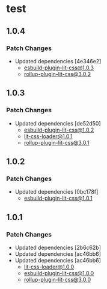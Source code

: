 # test

## 1.0.4

### Patch Changes

- Updated dependencies [4e346e2]
  - esbuild-plugin-lit-css@1.0.3
  - rollup-plugin-lit-css@3.0.2

## 1.0.3

### Patch Changes

- Updated dependencies [de52d50]
  - esbuild-plugin-lit-css@1.0.2
  - lit-css-loader@1.0.1
  - rollup-plugin-lit-css@3.0.1

## 1.0.2

### Patch Changes

- Updated dependencies [0bc178f]
  - esbuild-plugin-lit-css@1.0.1

## 1.0.1

### Patch Changes

- Updated dependencies [2b6c62b]
- Updated dependencies [ac46bb6]
- Updated dependencies [ac46bb6]
  - lit-css-loader@1.0.0
  - esbuild-plugin-lit-css@1.0.0
  - rollup-plugin-lit-css@3.0.0
